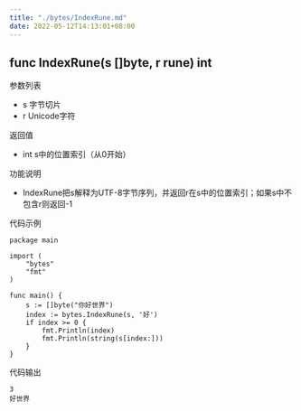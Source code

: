 ```yaml
---
title: "./bytes/IndexRune.md"
date: 2022-05-12T14:13:01+08:00
---
```

## func IndexRune(s []byte, r rune) int

参数列表

- s 字节切片
- r Unicode字符

返回值

- int s中的位置索引（从0开始）

功能说明

- IndexRune把s解释为UTF-8字节序列，并返回r在s中的位置索引；如果s中不包含r则返回-1

代码示例

	package main

	import (
		"bytes"
		"fmt"
	)

	func main() {
		s := []byte("你好世界")
		index := bytes.IndexRune(s, '好')
		if index >= 0 {
			fmt.Println(index)
			fmt.Println(string(s[index:]))
		}
	}

代码输出
	
	3
	好世界

